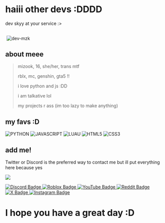 # haiii other devs :DDDD
dev skyy at your service :>

<img src="https://komarev.com/ghpvc/?username=dev-mzk&style=flat-square&color=blue" alt=""/>
<p>&nbsp;<img align="center" src="https://readmestats.999857.xyz/api?username=dev-mzk&show_icons=true&locale=en&theme=tokyonight" alt="dev-mzk" /></p>

## about meee

> mizook, 16, she/her, trans mtf
> 
> rblx, mc, genshin, gta5 !!
> 
> i love python and js :DD
> 
> i am talkative lol
> 
> my projects r ass (im too lazy to make anything)
> 

## my favs :D
![PYTHON](https://img.shields.io/badge/Python-14354C?style=for-the-badge&logo=python&logoColor=white)
![JAVASCRIPT](https://img.shields.io/badge/JavaScript-F7DF1E.svg?style=for-the-badge&logo=javascript&logoColor=white)
![LUAU](https://img.shields.io/badge/luau-404D59?style=for-the-badge&logo=roblox&logoColor=white)
![HTML5](https://img.shields.io/badge/-HTML5-E34F26?style=for-the-badge&logo=html5&logoColor=white)
![CSS3](https://img.shields.io/badge/-CSS3-1572B6?style=for-the-badge&logo=css3)

## add me!
Twitter or Discord is the preferred way to contact me but ill put everything here because yes

<a href="https://discord.com/users/821243680396279831"><img src="https://lanyard.cnrad.dev/api/821243680396279831?idleMessage=haii%20text%20me%20if%20bored%20%3AD&theme=dark&showDisplayName=true" /></a>

<a href="https://discord.com/users/821243680396279831">
    <img src="https://img.shields.io/badge/Discord-purple?style=for-the-badge&logo=Discord&logoColor=white" alt="Discord Badge"/>
</a>
<a href="https://www.roblox.com/users/923206123/profile">
    <img src="https://img.shields.io/badge/Roblox-black?style=for-the-badge&logo=Roblox&logoColor=white" alt="Roblox Badge"/>
</a>
<a href="https://youtube.com/@dev_mizook">
    <img src="https://img.shields.io/badge/YouTube-red?style=for-the-badge&logo=YouTube&logoColor=white" alt="YouTube Badge"/>
</a>
<a href="https://www.reddit.com/user/TheBACK001/">
    <img src="https://img.shields.io/badge/Reddit-orange?style=for-the-badge&logo=Reddit&logoColor=white" alt="Reddit Badge"/>
</a>
<a href="https://x.com/dev_mizook">
    <img src="https://img.shields.io/badge/Twitter-blue?style=for-the-badge&logo=X&logoColor=white" alt="X Badge"/>
</a>
<a href="https://instagram.com/dev_mizook">
    <img src="https://img.shields.io/badge/Instagram-blue?style=for-the-badge&logo=Instagram&logoColor=white" alt="Instagram Badge"/>
</a>

# I hope you have a great day :D
